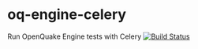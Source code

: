 # oq-engine-celery
Run OpenQuake Engine tests with Celery [![Build Status](https://travis-ci.org/gem/oq-engine-celery.svg?branch=master)](https://travis-ci.org/gem/oq-engine-celery)

